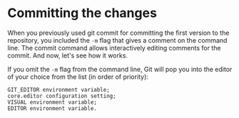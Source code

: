 # Committing the changes
When you previously used git commit for committing the first version to the repository, you included the `-m` flag that gives a comment on the command line. The commit command allows interactively editing comments for the commit. And now, let's see how it works.

If you omit the `-m` flag from the command line, Git will pop you into the editor of your choice from the list (in order of priority):

```
GIT_EDITOR environment variable;
core.editor configuration setting;
VISUAL environment variable;
EDITOR environment variable.
```